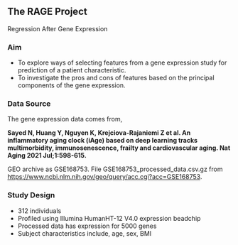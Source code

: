 ## The RAGE Project  
Regression After Gene Expression

### Aim  
* To explore ways of selecting features from a gene expression study for prediction of a patient characteristic.  
* To investigate the pros and cons of features based on the principal components of the gene expression.  

### Data Source  
The gene expression data comes from,  

**Sayed N, Huang Y, Nguyen K, Krejciova-Rajaniemi Z et al.
An inflammatory aging clock (iAge) based on deep learning tracks multimorbidity, immunosenescence, frailty and cardiovascular aging.
Nat Aging 2021 Jul;1:598-615.**  

GEO archive as GSE168753. File GSE168753_processed_data.csv.gz from https://www.ncbi.nlm.nih.gov/geo/query/acc.cgi?acc=GSE168753.  

### Study Design  
* 312 individuals  
* Profiled using Illumina HumanHT-12 V4.0 expression beadchip  
* Processed data has expression for 5000 genes  
* Subject characteristics include, age, sex, BMI